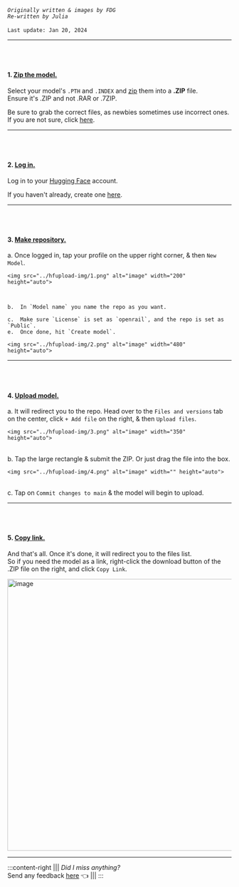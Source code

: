 *``Originally written & images by FDG``*         
*`Re-written by Julia`*   
‎     
``Last update: Jan 20, 2024``
***
###### ‎ 
#### 1. <u>Zip the model.</u>         
Select your model's ``.PTH`` and ``.INDEX`` and [<u>zip</u>](https://support.microsoft.com/en-us/windows/zip-and-unzip-files-8d28fa72-f2f9-712f-67df-f80cf89fd4e5) them into a **.ZIP** file.       
Ensure it's .ZIP and not .RAR or .7ZIP.

Be sure to grab the correct files, as newbies sometimes use incorrect ones.     
If you are not sure, click [<u>here</u>](https://aihubdocs.github.io/en/essentials/voice-models--how-to-search-them/#voice-model-files).

***
###### ‎ 
#### 2. <u>Log in.</u>
Log in to your <u>[Hugging Face](https://aihubdocs.github.io/en/other/glossary/#hugging-face)</u> account.      

If you haven't already, create one [<u>here</u>](https://huggingface.co/join).
***
###### ‎  
#### 3. <u>Make repository.</u>
a. Once logged in, tap your profile on the upper right corner, & then `New Model`.       

    <img src="../hfupload-img/1.png" alt="image" width="200" height="auto">

    ‎

    b.  In `Model name` you name the repo as you want.   

    c.  Make sure `License` is set as `openrail`, and the repo is set as `Public`.     
    e.  Once done, hit `Create model`.

    <img src="../hfupload-img/2.png" alt="image" width="480" height="auto"> ‎                
***
###### ‎ 
#### 4. <u>Upload model.</u>
a. It will redirect you to the repo. Head over to the `Files and versions` tab on the center, click `+ Add file` on the right, & then ``Upload files``.

    <img src="../hfupload-img/3.png" alt="image" width="350" height="auto">‎    
‎                         
b. Tap the large rectangle & submit the ZIP. Or just drag the file into the box.       

    <img src="../hfupload-img/4.png" alt="image" width="" height="auto">‎       
‎       
c. Tap on `Commit changes to main` & the model will begin to upload.
***
###### ‎ 
#### 5. <u>Copy link.</u>
And that's all. Once it's done, it will redirect you to the files list.     
So if you need the model as a link, right-click the download button of the .ZIP file on the right, and click `Copy Link`.

<img src="../hfupload-img/5.png" alt="image" width="610" height="auto">

***
:::content-right
||| *Did I miss anything?*        
Send any feedback [<u>here</u>](https://forms.gle/5i6hTJRVkXRohvVF9) 👈
|||
:::
